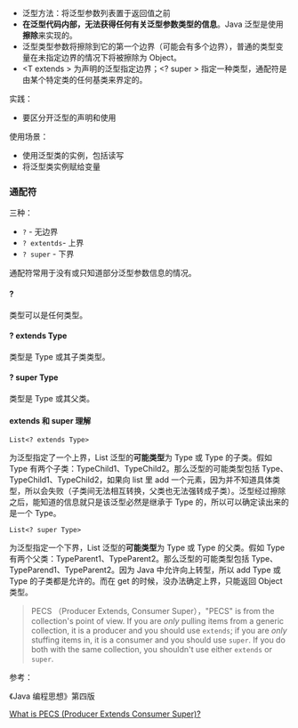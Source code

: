 * 泛型方法：将泛型参数列表置于返回值之前
* **在泛型代码内部，无法获得任何有关泛型参数类型的信息**。Java 泛型是使用**擦除**来实现的。
* 泛型类型参数将擦除到它的第一个边界（可能会有多个边界），普通的类型变量在未指定边界的情况下将被擦除为 Object。
* <T extends \> 为声明的泛型指定边界；<? super \> 指定一种类型，通配符是由某个特定类的任何基类来界定的。 



实践：

* 要区分开泛型的声明和使用



使用场景：

* 使用泛型类的实例，包括读写
* 将泛型类实例赋给变量



### 通配符

三种：

* `?` - 无边界
* `? extentds`-  上界
* `? super` - 下界

通配符常用于没有或只知道部分泛型参数信息的情况。



#### ?

类型可以是任何类型。



#### ? extends Type

类型是 Type 或其子类类型。



#### ? super Type

类型是 Type 或其父类。 



#### extends 和 super 理解

`List<? extends Type>`

为泛型指定了一个上界，List 泛型的**可能类型**为 Type 或 Type 的子类。假如 Type 有两个子类：TypeChild1、TypeChild2。那么泛型的可能类型包括 Type、TypeChild1、TypeChild2，如果向 list 里 add 一个元素，因为并不知道具体类型，所以会失败（子类间无法相互转换，父类也无法强转成子类）。泛型经过擦除之后，能知道的信息就只是该泛型必然是继承于 Type 的，所以可以确定读出来的是一个 Type。

`List<? super Type>`

为泛型指定一个下界，List 泛型的**可能类型**为 Type 或 Type 的父类。假如 Type 有两个父类：TypeParent1、TypeParent2。那么泛型的可能类型包括 Type、TypeParend1、TypeParent2。因为 Java 中允许向上转型，所以 add Type 或 Type 的子类都是允许的。而在 get 的时候，没办法确定上界，只能返回 Object 类型。

> PECS （Producer Extends, Consumer Super），"PECS" is from the collection's point of view. If you are *only* pulling items from a generic collection, it is a producer and you should use `extends`; if you are *only* stuffing items in, it is a consumer and you should use `super`. If you do both with the same collection, you shouldn't use either `extends` or `super`.







参考：

《Java 编程思想》第四版

[What is PECS (Producer Extends Consumer Super)?](https://stackoverflow.com/questions/2723397/what-is-pecs-producer-extends-consumer-super)